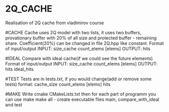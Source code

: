 # 2Q_CACHE
Realisation of 2Q cache from vladimirov course

#CACHE
Cache uses 2Q model with two lists, it uses two buffers, provationary buffer with 20% of all size and protected buffer - remaining share. 
Coefficient(20%) can be changed in file 2Q.hpp like constant.
Format of input/output
INPUT: size_cache count_elems [elems]
OUTPUT: hits

#IDEAL
Compare with ideal cache(if we could see the future elements)
Format of input/output
INPUT: size_cache count_elems [elems]
OUTPUT: hits ideal_hits

#TEST
Tests are in tests.txt, if you would change(add or remove some tests) format: cache_size count_elems [elems] hits

#MAKE
Write 
cmake CMakeLists.txt
then for each part of programm you can use make
make all - create executable files main, compare_with_ideal and test
